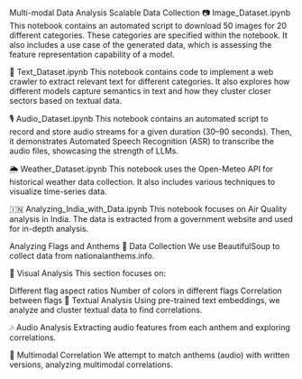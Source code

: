 Multi-modal Data Analysis
Scalable Data Collection
📷 Image_Dataset.ipynb
This notebook contains an automated script to download 50 images for 20 different categories. These categories are specified within the notebook. It also includes a use case of the generated data, which is assessing the feature representation capability of a model.

📝 Text_Dataset.ipynb
This notebook contains code to implement a web crawler to extract relevant text for different categories. It also explores how different models capture semantics in text and how they cluster closer sectors based on textual data.

🎙 Audio_Dataset.ipynb
This notebook contains an automated script to record and store audio streams for a given duration (30–90 seconds). Then, it demonstrates Automated Speech Recognition (ASR) to transcribe the audio files, showcasing the strength of LLMs.

🌦 Weather_Dataset.ipynb
This notebook uses the Open-Meteo API for historical weather data collection. It also includes various techniques to visualize time-series data.

🇮🇳 Analyzing_India_with_Data.ipynb
This notebook focuses on Air Quality analysis in India. The data is extracted from a government website and used for in-depth analysis.

Analyzing Flags and Anthems
📜 Data Collection
We use BeautifulSoup to collect data from nationalanthems.info.

🎨 Visual Analysis
This section focuses on:

Different flag aspect ratios
Number of colors in different flags
Correlation between flags
📖 Textual Analysis
Using pre-trained text embeddings, we analyze and cluster textual data to find correlations.

🎶 Audio Analysis
Extracting audio features from each anthem and exploring correlations.

🔄 Multimodal Correlation
We attempt to match anthems (audio) with written versions, analyzing multimodal correlations.

